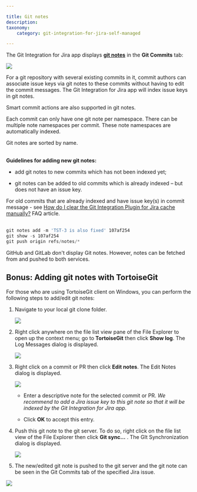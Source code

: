 ```yaml
---

title: Git notes
description:
taxonomy:
    category: git-integration-for-jira-self-managed

---
```

The Git Integration for Jira app displays [**git notes**](https://git-scm.com/docs/git-notes) in the **Git Commits** tab:

![](https://bigbrassband.atlassian.net/wiki/download/thumbnails/1930398342/gitserver-dc-git-notes-sample.png?version=1&modificationDate=1630642886594&cacheVersion=1&api=v2&width=557&height=289)

For a git repository with several existing commits in it, commit authors can associate issue keys via git notes to these commits without having to edit the commit messages. The Git Integration for Jira app will index issue keys in git notes.

Smart commit actions are also supported in git notes.

Each commit can only have one git note per namespace. There can be multiple note namespaces per commit. These note namespaces are automatically indexed.

<div class="bbb-callout bbb--info">
    <div class="irow">
    <div class="ilogobox">
        <span class="logoimg"></span>
    </div>
    <div class="imsgbox">
        Git notes are sorted by name.
    </div>
    </div>
</div>
<br>

**Guidelines for adding new git notes:**

*   add git notes to new commits which has not been indexed yet;

*   git notes can be added to old commits which is already indexed – but does not have an issue key.

<div class="bbb-callout bbb--info">
    <div class="irow">
    <div class="ilogobox">
        <span class="logoimg"></span>
    </div>
    <div class="imsgbox">
        For old commits that are already indexed and have issue key(s) in commit message - see <a href='/git-integration-for-jira-self-managed/how-do-i-clear-the-git-integration-for-jira-app-cache-manually/'>How do I clear the Git Integration Plugin for Jira cache manually?</a> FAQ article.
    </div>
    </div>
</div>
<br>

```powershell
git notes add -m 'TST-3 is also fixed' 107af254
git show -s 107af254
git push origin refs/notes/*
```

<div class="bbb-callout bbb--tip">
    <div class="irow">
    <div class="ilogobox">
        <span class="logoimg"></span>
    </div>
    <div class="imsgbox">
        GitHub and GitLab don't display Git notes. However, notes can be fetched from and pushed to both services.
    </div>
    </div>
</div>

## Bonus: Adding git notes with TortoiseGit

For those who are using TortoiseGit client on Windows, you can perform the following steps to add/edit git notes:

1.  Navigate to your local git clone folder.

    ![](https://bigbrassband.atlassian.net/wiki/download/thumbnails/1930398342/tortoisegit-bonus-git-notes-example(c).png?version=1&modificationDate=1630642885636&cacheVersion=1&api=v2&width=584&height=546)

2.  Right click anywhere on the file list view pane of the File Explorer to open up the context menu; go to **TortoiseGit** then click **Show log**. The Log Messages dialog is displayed.

    ![](https://bigbrassband.atlassian.net/wiki/download/thumbnails/1930398342/tortoisegit-bonus-git-notes-show-log-dlg(c).png?version=1&modificationDate=1630642885861&cacheVersion=1&api=v2&width=584&height=538)
    
3.  Right click on a commit or PR then click **Edit notes**. The Edit Notes dialog is displayed.

    ![](https://bigbrassband.atlassian.net/wiki/download/thumbnails/1930398342/tortoisegit-bonus-git-notes-edit-notes-dlg(c).png?version=1&modificationDate=1630642886112&cacheVersion=1&api=v2&width=374&height=245)
    *   Enter a descriptive note for the selected commit or PR. _We recommend to add a Jira issue key to this git note so that it will be indexed by the Git Integration for Jira app._

    *   Click **OK** to accept this entry.

4.  Push this git note to the git server. To do so, right click on the file list view of the File Explorer then click **Git sync…** . The GIt Synchronization dialog is displayed.

    ![](https://bigbrassband.atlassian.net/wiki/download/thumbnails/1930398342/tortoisegit-bonus-git-notes-git-sync-push-notes(c).png?version=1&modificationDate=1630642886355&cacheVersion=1&api=v2&width=584&height=484)
5.  The new/edited git note is pushed to the git server and the git note can be seen in the Git Commits tab of the specified Jira issue.


![](https://bigbrassband.atlassian.net/wiki/download/thumbnails/1930398342/gitserver-dc-git-notes-sample.png?version=1&modificationDate=1630642886594&cacheVersion=1&api=v2&width=550&height=286)


